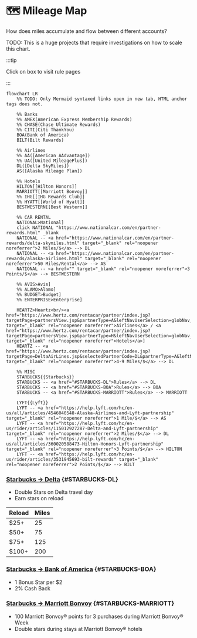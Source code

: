 # 🗺️ Mileage Map

How does miles accumulate and flow between different accounts?

TODO: This is a huge projects that require investigations on how to scale this chart.

:::tip

Click on box to visit rule pages

:::

```mermaid
flowchart LR
    %% TODO: Only Mermaid syntaxed links open in new tab, HTML anchor tags does not.

    %% Banks
    %% AMEX(American Express Membership Rewards)
    %% CHASE(Chase Ultimate Rewards)
    %% CITI(Citi ThankYou)
    BOA(Bank of America)
    BILT(Bilt Rewards)

    %% Airlines
    %% AA([American AAdvantage])
    %% UA([United MileagePlus])
    DL([Delta SkyMiles])
    AS([Alaska Mileage Plan])

    %% Hotels
    HILTON[[Hilton Honors]]
    MARRIOTT[[Marriott Bonvoy]]
    %% IHG[[IHG Rewards Club]]
    %% HYATT[[World of Hyatt]]
    BESTWESTERN[[Best Western]]

    %% CAR RENTAL
    NATIONAL>National]
    click NATIONAL "https://www.nationalcar.com/en/partner-rewards.html" _blank
    NATIONAL -- <a href="https://www.nationalcar.com/en/partner-rewards/delta-skymiles.html" target="_blank" rel="noopener noreferrer">2 Miles/$</a> --> DL
    NATIONAL -- <a href="https://www.nationalcar.com/en/partner-rewards/alaska-airlines.html" target="_blank" rel="noopener noreferrer">50 Miles/Rental</a> --> AS
    NATIONAL -- <a href="" target="_blank" rel="noopener noreferrer">3 Points/$</a> --> BESTWESTERN

    %% AVIS>Avis]
    %% ALAMO>Alamo]
    %% BUDGET>Budget]
    %% ENTERPRISE>Enterprise]

    HEARTZ>Heartz<br/><a href="https://www.hertz.com/rentacar/partner/index.jsp?targetPage=partnersView.jsp&partnerType=A&leftNavUserSelection=globNav_8_1" target="_blank" rel="noopener noreferrer">Airlines</a> / <a href="https://www.hertz.com/rentacar/partner/index.jsp?targetPage=partnersView.jsp&partnerType=H&leftNavUserSelection=globNav_8_1" target="_blank" rel="noopener noreferrer">Hotels</a>]
    HEARTZ -- <a href="https://www.hertz.com/rentacar/partner/index.jsp?targetPage=DeltaAirLines.jsp&selectedPartnerCode=DL&partnerType=A&leftNavUserSelection=globNav_8_1" target="_blank" rel="noopener noreferrer">4-9 Miles/$</a> --> DL

    %% MISC
    STARBUCKS{{Starbucks}}
    STARBUCKS -- <a href="#STARBUCKS-DL">Rules</a> --> DL
    STARBUCKS -- <a href="#STARBUCKS-BOA">Rules</a> --> BOA
    STARBUCKS -- <a href="#STARBUCKS-MARRIOTT">Rules</a> --> MARRIOTT

    LYFT{{Lyft}}
    LYFT -- <a href="https://help.lyft.com/hc/en-us/all/articles/4546040548-Alaska-Airlines-and-Lyft-partnership" target="_blank" rel="noopener noreferrer">1 Mile/$</a> --> AS
    LYFT -- <a href="https://help.lyft.com/hc/en-us/rider/articles/115012927287-Delta-and-Lyft-partnership" target="_blank" rel="noopener noreferrer">2 Miles/$</a> --> DL
    LYFT -- <a href="https://help.lyft.com/hc/en-us/all/articles/360020588473-Hilton-Honors-Lyft-partnership" target="_blank" rel="noopener noreferrer">3 Points/$</a> --> HILTON
    LYFT -- <a href="https://help.lyft.com/hc/en-us/rider/articles/3531945693-bilt-rewards" target="_blank" rel="noopener noreferrer">2 Points/$</a> --> BILT
```

### [Starbucks → Delta](https://www.deltastarbucks.com/) {#STARBUCKS-DL}

- Double Stars on Delta travel day
- Earn stars on reload

| Reload | Miles |
| ------ | ----- |
| $25+   | 25    |
| $50+   | 75    |
| $75+   | 125   |
| $100+  | 200   |

### [Starbucks → Bank of America](https://promotions.bankofamerica.com/starbucks) {#STARBUCKS-BOA}

- 1 Bonus Star per $2
- 2% Cash Back

### [Starbucks → Marriott Bonvoy](https://www.starbucks.com/rewards/partnerships/marriottbonvoy) {#STARBUCKS-MARRIOTT}

- 100 Marriott Bonvoy® points for 3 purchases during Marriott Bonvoy® Week
- Double stars during stays at Marriott Bonvoy® hotels
